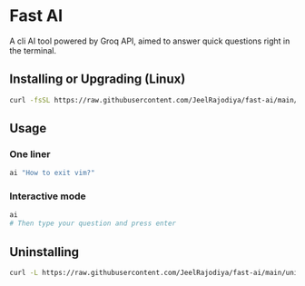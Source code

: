 # Fast AI

A cli AI tool powered by Groq API, aimed to answer quick questions right in the terminal.

## Installing or Upgrading (Linux)

```bash
curl -fsSL https://raw.githubusercontent.com/JeelRajodiya/fast-ai/main/install.sh | bash

```

## Usage

### One liner

```bash
ai "How to exit vim?"
```

### Interactive mode

```bash
ai
# Then type your question and press enter
```

## Uninstalling

```bash
curl -L https://raw.githubusercontent.com/JeelRajodiya/fast-ai/main/uninstall.sh | bash
```

